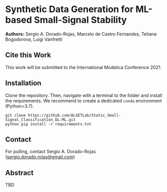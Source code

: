 Synthetic Data Generation for ML-based Small-Signal Stability
================

**Authors:** Sergio A. Dorado-Rojas, Marcelo de Castro Fernandes, Tetiana Bogodorova, Luigi Vanfretti

## Cite this Work

This work will be submitted to the International Modelica Conference 2021.

> <insert paper citation>

## Installation

Clone the repository. Then, navigate with a terminal to the folder and install the requirements. We recommend to create a dedicated `conda` environment (Python=3.7).

```
git clone https://github.com/ALSETLab/Static_Small-Signal_Classification_DL-ML.git
python pip install -r requirements.txt
```

## Contact

For pulling, contact Sergio A. Dorado-Rojas (sergio.dorado.rojas@gmail.com)

## Abstract

TBD
